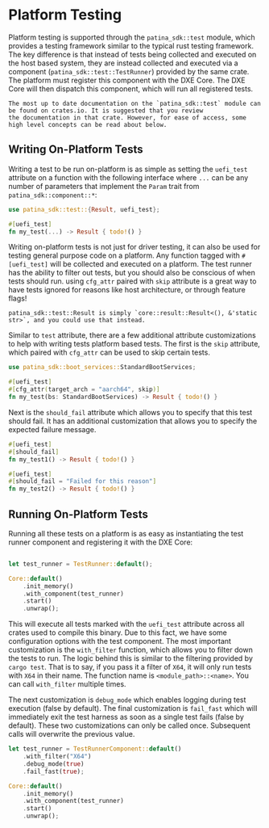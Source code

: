 # Platform Testing

Platform testing is supported through the `patina_sdk::test` module, which provides a testing framework similar to the typical
rust testing framework. The key difference is that instead of tests being collected and executed on the host based
system, they are instead collected and executed via a component (`patina_sdk::test::TestRunner`) provided by the same crate.
The platform must register this component with the DXE Core. The DXE Core will then dispatch this component, which will
run all registered tests.

``` admonish note
The most up to date documentation on the `patina_sdk::test` module can be found on crates.io. It is suggested that you review
the documentation in that crate. However, for ease of access, some high level concepts can be read about below.
```

## Writing On-Platform Tests

Writing a test to be run on-platform is as simple as setting the `uefi_test` attribute on a function with the following
interface where `...` can be any number of parameters that implement the `Param` trait from `patina_sdk::component::*`:

``` rust
use patina_sdk::test::{Result, uefi_test};

#[uefi_test]
fn my_test(...) -> Result { todo!() }
```

Writing on-platform tests is not just for driver testing, it can also be used for testing general purpose code on a
platform. Any function tagged with `#[uefi_test]` will be collected and executed on a platform. The test runner has the
ability to filter out tests, but you should also be conscious of when tests should run. using `cfg_attr` paired with
`skip` attribute is a great way to have tests ignored for reasons like host architecture, or through feature flags!

``` admonish note
patina_sdk::test::Result is simply `core::result::Result<(), &'static str>`, and you could use that instead.
```

Similar to `test` attribute, there are a few additional attribute customizations to help with writing tests platform
based tests. The first is the `skip` attribute, which paired with `cfg_attr` can be used to skip certain tests.

``` rust
use patina_sdk::boot_services::StandardBootServices;

#[uefi_test]
#[cfg_attr(target_arch = "aarch64", skip)]
fn my_test(bs: StandardBootServices) -> Result { todo!() }
```

Next is the `should_fail` attribute which allows you to specify that this test should fail. It has an additional
customization that allows you to specify the expected failure message.

``` rust
#[uefi_test]
#[should_fail]
fn my_test1() -> Result { todo!() }

#[uefi_test]
#[should_fail = "Failed for this reason"]
fn my_test2() -> Result { todo!() }
```

## Running On-Platform Tests

Running all these tests on a platform is as easy as instantiating the test runner component and registering it with the
DXE Core:

``` rust

let test_runner = TestRunner::default();

Core::default()
    .init_memory()
    .with_component(test_runner)
    .start()
    .unwrap();
```

This will execute all tests marked with the `uefi_test` attribute across all crates used to compile this binary. Due to
this fact, we have some configuration options with the test component. The most important customization is the
`with_filter` function, which allows you to filter down the tests to run. The logic behind this is similar to the
filtering provided by `cargo test`. That is to say, if you pass it a filter of `X64`, it will only run tests with `X64`
in their name. The function name is `<module_path>::<name>`. You can call `with_filter` multiple times.

The next customization is `debug_mode` which enables logging during test execution (false by default). The final
customization is `fail_fast` which will immediately exit the test harness as soon as a single test fails (false by
default). These two customizations can only be called once. Subsequent calls will overwrite the previous value.

``` rust
let test_runner = TestRunnerComponent::default()
    .with_filter("X64")
    .debug_mode(true)
    .fail_fast(true);

Core::default()
    .init_memory()
    .with_component(test_runner)
    .start()
    .unwrap();
```
